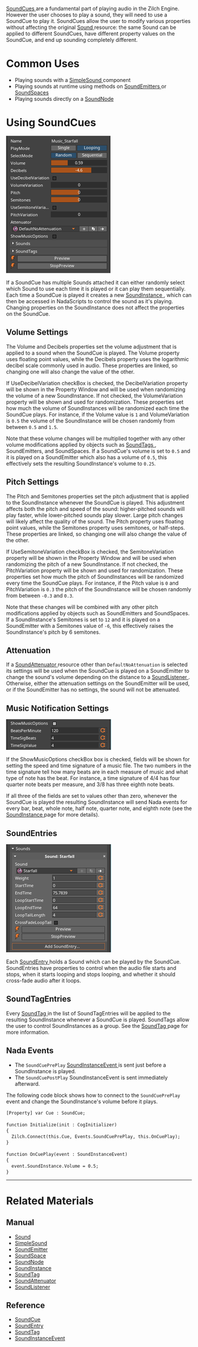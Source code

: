 [ SoundCues ](https://github.com/ZilchEngine/ZilchDocs/blob/master/code_reference/class_reference/soundcue.md) are a fundamental part of playing audio in the Zilch Engine. However the user chooses to play a sound, they will need to use a SoundCue to play it. SoundCues allow the user to modify various properties without affecting the original [Sound ](https://github.com/ZilchEngine/ZilchDocs/blob/master/zilch_editor_documentation/zilchmanual/audio/sound.md) resource: the same Sound can be applied to different SoundCues, have different property values on the SoundCue, and end up sounding completely different. 

 # Common Uses

- Playing sounds with a [SimpleSound ](https://github.com/ZilchEngine/ZilchDocs/blob/master/zilch_editor_documentation/zilchmanual/audio/simplesound.md) component
- Playing sounds at runtime using methods on [SoundEmitters ](https://github.com/ZilchEngine/ZilchDocs/blob/master/zilch_editor_documentation/zilchmanual/audio/soundemitter.md) or [SoundSpaces ](https://github.com/ZilchEngine/ZilchDocs/blob/master/zilch_editor_documentation/zilchmanual/audio/soundspace.md)
- Playing sounds directly on a [SoundNode ](https://github.com/ZilchEngine/ZilchDocs/blob/master/zilch_editor_documentation/zilchmanual/audio/soundnode.md)

 # Using SoundCues



![SoundCue1](https://raw.githubusercontent.com/ZilchEngine/ZilchFiles/master/doc_files/47918.png)

If a SoundCue has multiple Sounds attached it can either randomly select which Sound to use each time it is played or it can play them sequentially. Each time a SoundCue is played it creates a new [SoundInstance ](https://github.com/ZilchEngine/ZilchDocs/blob/master/zilch_editor_documentation/zilchmanual/audio/soundinstance.md), which can then be accessed in NadaScripts to control the sound as it's playing. Changing properties on the SoundInstance does not affect the properties on the SoundCue.

 ## Volume Settings

The Volume  and  Decibels  properties set the volume adjustment that is applied to a sound when the SoundCue is played. The Volume  property uses floating point values, while the Decibels  property uses the logarithmic decibel scale commonly used in audio. These properties are linked, so changing one will also change the value of the other.

If UseDecibelVariation checkBox is checked, the DecibelVariation  property will be shown in the Property Window and will be used when randomizing the volume of a new SoundInstance. If not checked, the VolumeVariation  property will be shown and used for randomization. These properties set how much the volume of SoundInstances will be randomized each time the SoundCue plays. For instance, if the Volume  value is `1` and VolumeVariation  is `0.5` the volume of the SoundInstance will be chosen randomly from between `0.5` and `1.5`. 

Note that these volume changes will be multiplied together with any other volume modifications applied by objects such as [SoundTags ](https://github.com/ZilchEngine/ZilchDocs/blob/master/zilch_editor_documentation/zilchmanual/audio/soundtag.md), SoundEmitters, and SoundSpaces. If a SoundCue's volume is set to `0.5` and it is played on a SoundEmitter which also has a volume of `0.5`, this effectively sets the resulting SoundInstance's volume to `0.25`.

 ## Pitch Settings

The  Pitch  and  Semitones  properties set the pitch adjustment that is applied to the SoundInstance whenever the SoundCue is played. This adjustment affects both the pitch and speed of the sound: higher-pitched sounds will play faster, while lower-pitched sounds play slower. Large pitch changes will likely affect the quality of the sound. The  Pitch  property uses floating point values, while the Semitones  property uses semitones, or half-steps. These properties are linked, so changing one will also change the value of the other.

If UseSemitoneVariation checkBox is checked, the  SemitoneVariation  property will be shown in the Property Window and will be used when randomizing the pitch of a new SoundInstance. If not checked, the  PitchVariation  property will be shown and used for randomization. These properties set how much the pitch of SoundInstances will be randomized every time the SoundCue plays. For instance, if the  Pitch  value is `0` and  PitchVariation  is `0.3` the pitch of the SoundInstance will be chosen randomly from between `-0.3` and `0.3`.

Note that these changes will be combined with any other pitch modifications applied by objects such as SoundEmitters and SoundSpaces. If a SoundInstance's  Semitones  is set to `12` and it is played on a SoundEmitter with a  Semitones  value of `-6`, this effectively raises the SoundInstance's pitch by 6 semitones.

 ## Attenuation

If a [SoundAttenuator ](https://github.com/ZilchEngine/ZilchDocs/blob/master/zilch_editor_documentation/zilchmanual/audio/soundattenuator.md) resource other than `DefaultNoAttenuation` is selected its settings will be used when the SoundCue is played on a SoundEmitter to change the sound's volume depending on the distance to a [SoundListener ](https://github.com/ZilchEngine/ZilchDocs/blob/master/zilch_editor_documentation/zilchmanual/audio/soundlistener.md). Otherwise, either the attenuation settings on the SoundEmitter will be used, or if the SoundEmitter has no settings, the sound will not be attenuated.

 ## Music Notification Settings 



![SoundCue2](https://raw.githubusercontent.com/ZilchEngine/ZilchFiles/master/doc_files/47920.png) 

If the ShowMusicOptions checkBox box is checked, fields will be shown for setting the speed and time signature of a music file. The two numbers in the time signature tell how many beats are in each measure of music and what type of note has the beat. For instance, a time signature of 4/4 has four quarter note beats per measure, and 3/8 has three eighth note beats. 

If all three of the fields are set to values other than zero, whenever the SoundCue is played the resulting SoundInstance will send Nada events for every bar, beat, whole note, half note, quarter note, and eighth note (see the [SoundInstance ](https://github.com/ZilchEngine/ZilchDocs/blob/master/zilch_editor_documentation/zilchmanual/audio/soundinstance.md) page for more details). 

 ## SoundEntries 



![SoundEntry](https://raw.githubusercontent.com/ZilchEngine/ZilchFiles/master/doc_files/47922.png)

Each [ SoundEntry ](https://github.com/ZilchEngine/ZilchDocs/blob/master/code_reference/class_reference/soundentry.md) holds a Sound which can be played by the SoundCue. SoundEntries have properties to control when the audio file starts and stops, when it starts looping and stops looping, and whether it should cross-fade audio after it loops.

 ## SoundTagEntries

Every [ SoundTag ](https://github.com/ZilchEngine/ZilchDocs/blob/master/zilch_editor_documentation/zilchmanual/audio/soundtag.md) in the list of SoundTagEntries will be applied to the resulting SoundInstance whenever a SoundCue is played. SoundTags allow the user to control SoundInstances as a group. See the [SoundTag ](https://github.com/ZilchEngine/ZilchDocs/blob/master/zilch_editor_documentation/zilchmanual/audio/soundtag.md) page for more information.

 ##  Nada Events

- The `SoundCuePrePlay` [ SoundInstanceEvent  ](https://github.com/ZilchEngine/ZilchDocs/blob/master/code_reference/class_reference/soundinstanceevent.md) is sent just before a SoundInstance is played. 
- The `SoundCuePostPlay` SoundInstanceEvent is sent immediately afterward. 

The following code block shows how to connect to the `SoundCuePrePlay` event and change the SoundInstance's volume before it plays.

```lang=csharp
[Property] var Cue : SoundCue;

function Initialize(init : CogInitializer)
{
  Zilch.Connect(this.Cue, Events.SoundCuePrePlay, this.OnCuePlay);
}

function OnCuePlay(event : SoundInstanceEvent)
{
  event.SoundInstance.Volume = 0.5;
}
```

---
 # Related Materials

 ## Manual

- [Sound ](https://github.com/ZilchEngine/ZilchDocs/blob/master/zilch_editor_documentation/zilchmanual/audio/sound.md)
- [SimpleSound ](https://github.com/ZilchEngine/ZilchDocs/blob/master/zilch_editor_documentation/zilchmanual/audio/simplesound.md)
- [SoundEmitter ](https://github.com/ZilchEngine/ZilchDocs/blob/master/zilch_editor_documentation/zilchmanual/audio/soundemitter.md)
- [SoundSpace ](https://github.com/ZilchEngine/ZilchDocs/blob/master/zilch_editor_documentation/zilchmanual/audio/soundspace.md)
- [SoundNode ](https://github.com/ZilchEngine/ZilchDocs/blob/master/zilch_editor_documentation/zilchmanual/audio/soundnode.md)
- [SoundInstance ](https://github.com/ZilchEngine/ZilchDocs/blob/master/zilch_editor_documentation/zilchmanual/audio/soundinstance.md)
- [SoundTag ](https://github.com/ZilchEngine/ZilchDocs/blob/master/zilch_editor_documentation/zilchmanual/audio/soundtag.md)
- [SoundAttenuator ](https://github.com/ZilchEngine/ZilchDocs/blob/master/zilch_editor_documentation/zilchmanual/audio/soundattenuator.md)
- [SoundListener ](https://github.com/ZilchEngine/ZilchDocs/blob/master/zilch_editor_documentation/zilchmanual/audio/soundlistener.md)

 ## Reference

- [ SoundCue ](https://github.com/ZilchEngine/ZilchDocs/blob/master/code_reference/class_reference/soundcue.md)
- [ SoundEntry ](https://github.com/ZilchEngine/ZilchDocs/blob/master/code_reference/class_reference/soundentry.md)
- [ SoundTag ](https://github.com/ZilchEngine/ZilchDocs/blob/master/code_reference/class_reference/soundtag.md)
- [ SoundInstanceEvent ](https://github.com/ZilchEngine/ZilchDocs/blob/master/code_reference/class_reference/soundinstanceevent.md) 

 